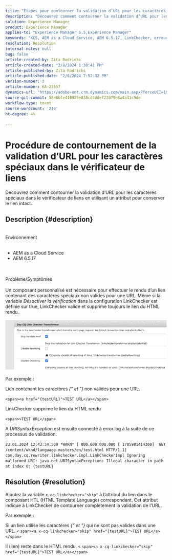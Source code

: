 ```yaml
---
title: "Étapes pour contourner la validation d’URL pour les caractères spéciaux dans le vérificateur de liens"
description: "Découvrez comment contourner la validation d’URL pour les caractères spéciaux dans LinkChecker afin de conserver le lien intact."
solution: Experience Manager
product: Experience Manager
applies-to: "Experience Manager 6.5,Experience Manager"
keywords: "KCS, AEM as a Cloud Service, AEM 6.5.17, LinkChecker, erreur de validation d’URL"
resolution: Resolution
internal-notes: null
bug: false
article-created-by: Zita Rodricks
article-created-date: "2/8/2024 1:38:41 PM"
article-published-by: Zita Rodricks
article-published-date: "2/8/2024 7:52:32 PM"
version-number: 3
article-number: KA-23557
dynamics-url: "https://adobe-ent.crm.dynamics.com/main.aspx?forceUCI=1&pagetype=entityrecord&etn=knowledgearticle&id=c902f258-87c6-ee11-9079-6045bd006149"
source-git-commit: 58e8bfe4f8925e038cd4ddef22b79e8a4a41c9de
workflow-type: tm+mt
source-wordcount: '219'
ht-degree: 4%

---
```


# Procédure de contournement de la validation d’URL pour les caractères spéciaux dans le vérificateur de liens


Découvrez comment contourner la validation d’URL pour les caractères spéciaux dans le vérificateur de liens en utilisant un attribut pour conserver le lien intact.

## Description {#description}

<br>Environnement<br><br>
- AEM as a Cloud Service
- AEM 6.5.17

<br><br>Problème/Symptômes<br><br>
Un composant personnalisé est nécessaire pour effectuer le rendu d’un lien contenant des caractères spéciaux non valides pour une URL. Même si la variable *Désactiver la vérification* dans la configuration LinkChecker est définie sur true, LinkChecker valide et supprime toujours le lien du HTML rendu.
<br><br>![](assets/___d202f258-87c6-ee11-9079-6045bd006149___.png)<br><br>
Par exemple :

Lien contenant les caractères<b> </b>*{&quot; et &quot;}<b>* </b>non valides pour une URL.

`<span><a href="{testURL}">TEST URL</a></span>`

LinkChecker supprime le lien du HTML rendu

`<span>>TEST URL</span>`

A *URISyntaxException* est ensuite connecté à error.log à la suite de ce processus de validation.

`23.01.2024 12:43:34.500 *WARN* [ 000.000.000.000 [ 1705981414300]  GET /content/wknd/language-masters/en/test.html HTTP/1.1]  com.day.cq.rewriter.linkchecker.impl.LinkCheckerImpl Ignoring malformed URI: java.net.URISyntaxException: Illegal character in path at index 0: {testURL}`


## Résolution {#resolution}


Ajoutez la variable `x-cq-linkchecker="skip"` à l’attribut du lien dans le composant HTL (HTML Template Language) correspondant. Cet attribut indique à LinkChecker de contourner complètement la validation de l’URL.

Par exemple :

Si un lien utilise les caractères *{&quot; et &quot;}* qui ne sont pas valides dans une URL.
`<`  `span><a x-cq-linkchecker="skip" href="{testURL}">TEST URL</a></span>`

Il (lien) reste dans le HTML rendu.
`<` `span><a x-cq-linkchecker="skip" href="{testURL}">TEST URL</a></span>`
